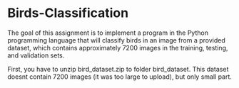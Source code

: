 # Birds-Classification
The goal of this assignment is to implement a program in the Python programming language that will classify birds in an image from a provided dataset, which contains approximately 7200 images in the training, testing, and validation sets.

First, you have to unzip bird_dataset.zip to folder bird_dataset. This dataset doesnt contain 7200 images (it was too large to upload), but only small part.
